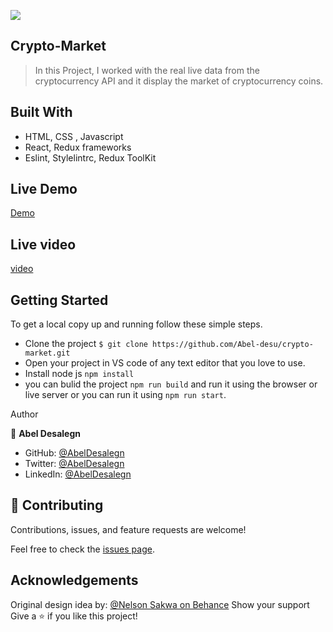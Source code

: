 ![](https://img.shields.io/badge/Microverse-blueviolet)

## Crypto-Market

>In this Project, I worked with the real live data from the cryptocurrency API and it display the market of cryptocurrency coins.

## Built With

- HTML, CSS , Javascript
- React, Redux frameworks
- Eslint, Stylelintrc, Redux ToolKit

## Live Demo

[Demo](https://coinbasecrypto-market.netlify.app/)

## Live video
[video](https://www.loom.com/share/7a46cf7c406b4a3f865cc3dadaf742c8)

## Getting Started

To get a local copy up and running follow these simple steps.

- Clone the project `$ git clone https://github.com/Abel-desu/crypto-market.git`
- Open your project in VS code of any text editor that you love to use.
- Install node js `npm install`
- you can bulid the project `npm run build` and run it using the browser or live server or you can run it using `npm run start`.

Author

👤 **Abel Desalegn**

- GitHub: [@AbelDesalegn](https://github.com/Abel-desu)
- Twitter: [@AbelDesalegn](https://twitter.com/abeldesalegn97)
- LinkedIn: [@AbelDesalegn](https://www.linkedin.com/in/abel-desalegn)

## 🤝 Contributing
Contributions, issues, and feature requests are welcome!

Feel free to check the [issues page](../../issues/).

## Acknowledgements
Original design idea by: [@Nelson Sakwa on Behance](https://www.behance.net/sakwadesignstudio)
Show your support
Give a ⭐️ if you like this project!
